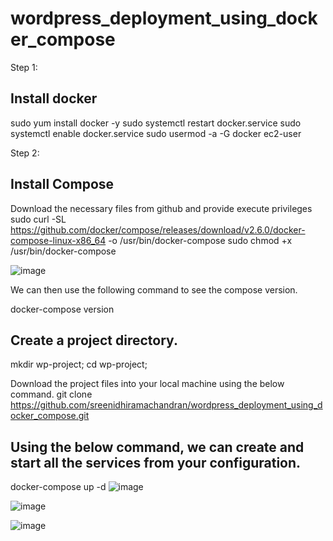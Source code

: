 # wordpress_deployment_using_docker_compose


Step 1: 

## Install docker

sudo yum install docker -y sudo systemctl restart docker.service sudo systemctl enable docker.service sudo usermod -a -G docker ec2-user

Step 2:

## Install Compose

Download the necessary files from github and provide execute privileges sudo curl -SL https://github.com/docker/compose/releases/download/v2.6.0/docker-compose-linux-x86_64 -o /usr/bin/docker-compose sudo chmod +x /usr/bin/docker-compose

![image](https://user-images.githubusercontent.com/120683482/216142950-0e740b9f-9a9d-46c7-9039-54a24c26ac5c.png)

We can then use the following command to see the compose version. 

docker-compose version

## Create a project directory.
mkdir wp-project; cd wp-project; 

Download the project files into your local machine using the below command.
git clone https://github.com/sreenidhiramachandran/wordpress_deployment_using_docker_compose.git

## Using the below command, we can create and start all the services from your configuration.

docker-compose up -d
![image](https://user-images.githubusercontent.com/120683482/216144928-6e9bd0f9-0de9-4452-8001-0db453d3e357.png)



![image](https://user-images.githubusercontent.com/120683482/216144687-5ebef4a7-11b9-4219-ad09-37dc03f9b90b.png)



![image](https://user-images.githubusercontent.com/120683482/216141018-44a46ea4-ae57-4ee3-9f43-64dd7c898071.png)
